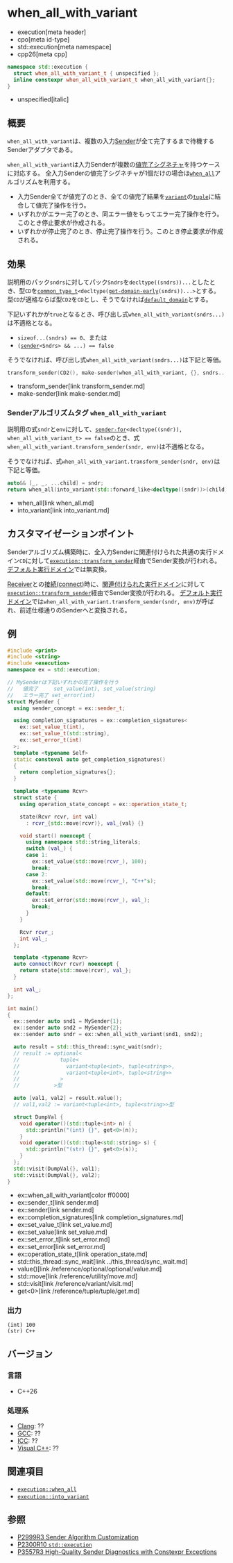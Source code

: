 # when_all_with_variant
* execution[meta header]
* cpo[meta id-type]
* std::execution[meta namespace]
* cpp26[meta cpp]

```cpp
namespace std::execution {
  struct when_all_with_variant_t { unspecified };
  inline constexpr when_all_with_variant_t when_all_with_variant{};
}
```
* unspecified[italic]

## 概要
`when_all_with_variant`は、複数の入力[Sender](sender.md)が全て完了するまで待機するSenderアダプタである。

`when_all_with_variant`は入力Senderが複数の[値完了シグネチャ](set_value.md)を持つケースに対応する。
全入力Senderの値完了シグネチャが1個だけの場合は[`when_all`](when_all.md)アルゴリズムを利用する。

- 入力Sender全てが値完了のとき、全ての値完了結果を[`variant`](/reference/variant/variant.md)の[`tuple`](/reference/tuple/tuple.md)に結合して値完了操作を行う。
- いずれかがエラー完了のとき、同エラー値をもってエラー完了操作を行う。このとき停止要求が作成される。
- いずれかが停止完了のとき、停止完了操作を行う。このとき停止要求が作成される。


## 効果
説明用のパック`sndrs`に対してパック`Sndrs`を`decltype((sndrs))...`としたとき、型`CD`を[`common_type_t`](/reference/type_traits/common_type.md)`<decltype(`[`get-domain-early`](get-domain-early.md)`(sndrs))...>`とする。型`CD`が適格ならば型`CD2`を`CD`とし、そうでなければ[`default_domain`](default_domain.md)とする。

下記いずれかが`true`となるとき、呼び出し式`when_all_with_variant(sndrs...)`は不適格となる。

- `sizeof...(sndrs) == 0`、または
- `(`[`sender`](sender.md)`<Sndrs> && ...) == false`

そうでなければ、呼び出し式`when_all_with_variant(sndrs...)`は下記と等価。

```cpp
transform_sender(CD2(), make-sender(when_all_with_variant, {}, sndrs...))
```
* transform_sender[link transform_sender.md]
* make-sender[link make-sender.md]


### Senderアルゴリズムタグ `when_all_with_variant`
説明用の式`sndr`と`env`に対して、[`sender-for`](sender-for.md)`<decltype((sndr)), when_all_with_variant_t> == false`のとき、式`when_all_with_variant.transform_sender(sndr, env)`は不適格となる。

そうでなければ、式`when_all_with_variant.transform_sender(sndr, env)`は下記と等価。

```cpp
auto&& [_, _, ...child] = sndr;
return when_all(into_variant(std::forward_like<decltype((sndr))>(child))...);
```
* when_all[link when_all.md]
* into_variant[link into_variant.md]


## カスタマイゼーションポイント
Senderアルゴリズム構築時に、全入力Senderに関連付けられた共通の実行ドメイン`CD`に対して[`execution::transform_sender`](transform_sender.md)経由でSender変換が行われる。
[デフォルト実行ドメイン](default_domain.md)では無変換。

[Receiver](receiver.md)との[接続(connect)](connect.md)時に、[関連付けられた実行ドメイン](get-domain-late.md)に対して[`execution::transform_sender`](transform_sender.md)経由でSender変換が行われる。
[デフォルト実行ドメイン](default_domain.md)では`when_all_with_variant.transform_sender(sndr, env)`が呼ばれ、前述仕様通りのSenderへと変換される。


## 例
```cpp example
#include <print>
#include <string>
#include <execution>
namespace ex = std::execution;

// MySenderは下記いずれかの完了操作を行う
//   値完了     set_value(int), set_value(string)
//   エラー完了 set_error(int)
struct MySender {
  using sender_concept = ex::sender_t;

  using completion_signatures = ex::completion_signatures<
    ex::set_value_t(int),
    ex::set_value_t(std::string),
    ex::set_error_t(int)
  >;
  template <typename Self>
  static consteval auto get_completion_signatures()
  {
    return completion_signatures{};
  }

  template <typename Rcvr>
  struct state {
    using operation_state_concept = ex::operation_state_t;

    state(Rcvr rcvr, int val)
      : rcvr_{std::move(rcvr)}, val_{val} {}

    void start() noexcept {
      using namespace std::string_literals;
      switch (val_) {
      case 1:
        ex::set_value(std::move(rcvr_), 100);
        break;
      case 2:
        ex::set_value(std::move(rcvr_), "C++"s);
        break;
      default:
        ex::set_error(std::move(rcvr_), val_);
        break;
      }
    }

    Rcvr rcvr_;
    int val_;
  };

  template <typename Rcvr>
  auto connect(Rcvr rcvr) noexcept {
    return state{std::move(rcvr), val_};
  }

  int val_;
};

int main()
{
  ex::sender auto snd1 = MySender{1};
  ex::sender auto snd2 = MySender{2};
  ex::sender auto sndr = ex::when_all_with_variant(snd1, snd2);

  auto result = std::this_thread::sync_wait(sndr);
  // result := optional<
  //             tuple<
  //               variant<tuple<int>, tuple<string>>,
  //               variant<tuple<int>, tuple<string>>
  //             >
  //           >型

  auto [val1, val2] = result.value();
  // val1,val2 := variant<tuple<int>, tuple<string>>型

  struct DumpVal {
    void operator()(std::tuple<int> n) {
      std::println("(int) {}", get<0>(n));
    }
    void operator()(std::tuple<std::string> s) {
      std::println("(str) {}", get<0>(s));
    }
  };
  std::visit(DumpVal{}, val1);
  std::visit(DumpVal{}, val2);
}
```
* ex::when_all_with_variant[color ff0000]
* ex::sender_t[link sender.md]
* ex::sender[link sender.md]
* ex::completion_signatures[link completion_signatures.md]
* ex::set_value_t[link set_value.md]
* ex::set_value[link set_value.md]
* ex::set_error_t[link set_error.md]
* ex::set_error[link set_error.md]
* ex::operation_state_t[link operation_state.md]
* std::this_thread::sync_wait[link ../this_thread/sync_wait.md]
* value()[link /reference/optional/optional/value.md]
* std::move[link /reference/utility/move.md]
* std::visit[link /reference/variant/visit.md]
* get<0>[link /reference/tuple/tuple/get.md]

### 出力
```
(int) 100
(str) C++
```


## バージョン
### 言語
- C++26

### 処理系
- [Clang](/implementation.md#clang): ??
- [GCC](/implementation.md#gcc): ??
- [ICC](/implementation.md#icc): ??
- [Visual C++](/implementation.md#visual_cpp): ??


## 関連項目
- [`execution::when_all`](when_all.md)
- [`execution::into_variant`](into_variant.md)


## 参照
- [P2999R3 Sender Algorithm Customization](https://www.open-std.org/jtc1/sc22/wg21/docs/papers/2023/p2999r3.html)
- [P2300R10 `std::execution`](https://www.open-std.org/jtc1/sc22/wg21/docs/papers/2024/p2300r10.html)
- [P3557R3 High-Quality Sender Diagnostics with Constexpr Exceptions](https://www.open-std.org/jtc1/sc22/wg21/docs/papers/2025/p3557r3.html)
